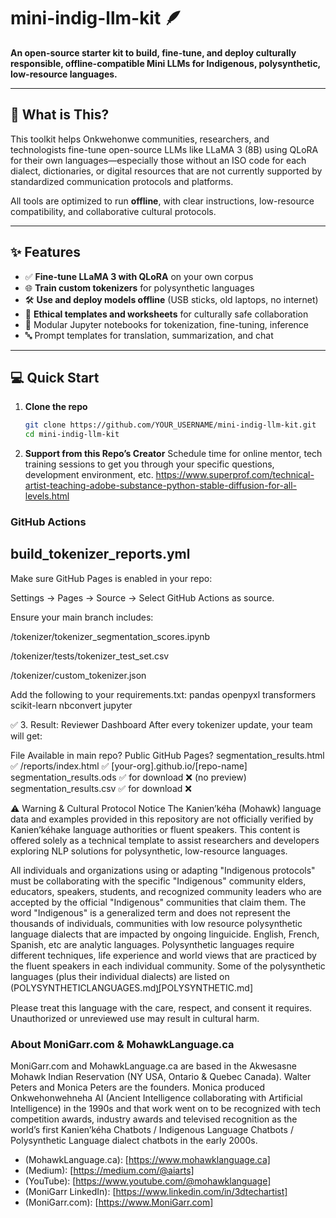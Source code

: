 # mini-indig-llm-kit 🪶

**An open-source starter kit to build, fine-tune, and deploy culturally responsible, offline-compatible Mini LLMs for Indigenous, polysynthetic, low-resource languages.**

---

## 🧠 What is This?

This toolkit helps Onkwehonwe communities, researchers, and technologists fine-tune open-source LLMs like LLaMA 3 (8B) using QLoRA for their own languages—especially those without an ISO code for each dialect, dictionaries, or digital resources that are not currently supported by standardized communication protocols and platforms.

All tools are optimized to run **offline**, with clear instructions, low-resource compatibility, and collaborative cultural protocols.

---

## ✨ Features

- ✅ **Fine-tune LLaMA 3 with QLoRA** on your own corpus
- 🌐 **Train custom tokenizers** for polysynthetic languages
- 🛠️ **Use and deploy models offline** (USB sticks, old laptops, no internet)
- 📄 **Ethical templates and worksheets** for culturally safe collaboration
- 🧩 Modular Jupyter notebooks for tokenization, fine-tuning, inference
- 🔤 Prompt templates for translation, summarization, and chat

---

## 💻 Quick Start

1. **Clone the repo**  
   ```bash
   git clone https://github.com/YOUR_USERNAME/mini-indig-llm-kit.git
   cd mini-indig-llm-kit

2. **Support from this Repo’s Creator**
Schedule time for online mentor, tech training sessions to get you through your specific questions, development environment, etc. https://www.superprof.com/technical-artist-teaching-adobe-substance-python-stable-diffusion-for-all-levels.html

### GitHub Actions

## build_tokenizer_reports.yml
Make sure GitHub Pages is enabled in your repo:

Settings → Pages → Source → Select GitHub Actions as source.

Ensure your main branch includes:

/tokenizer/tokenizer_segmentation_scores.ipynb

/tokenizer/tests/tokenizer_test_set.csv

/tokenizer/custom_tokenizer.json

Add the following to your requirements.txt:
pandas
openpyxl
transformers
scikit-learn
nbconvert
jupyter

✅ 3. Result: Reviewer Dashboard
After every tokenizer update, your team will get:

File	                     Available in main repo?	         Public GitHub Pages?
segmentation_results.html	✅ /reports/index.html	         ✅ [your-org].github.io/[repo-name]
segmentation_results.ods	✅ for download	                  ❌ (no preview)
segmentation_results.csv	✅ for download	                  ❌

⚠️ Warning & Cultural Protocol Notice
The Kanien’kéha (Mohawk) language data and examples provided in this repository are not officially verified by Kanien’kéhake language authorities or fluent speakers. This content is offered solely as a technical template to assist researchers and developers exploring NLP solutions for polysynthetic, low-resource languages.

All individuals and organizations using or adapting "Indigenous protocols" must be collaborating with the specific "Indigenous" community elders, educators, speakers, students, and recognized community leaders who are accepted by the official "Indigenous" communities that claim them. The word "Indigenous" is a generalized term and does not represent the thousands of individuals, communities with low resource polysynthetic language dialects that are impacted by ongoing linguicide.  English, French, Spanish, etc are analytic languages. Polysynthetic languages require different techniques, life experience and world views that are practiced by the fluent speakers in each individual community. Some of the polysynthetic languages (plus their individual dialects) are listed on (POLYSYNTHETICLANGUAGES.md)̱[POLYSYNTHETIC.md]

Please treat this language with the care, respect, and consent it requires. Unauthorized or unreviewed use may result in cultural harm.

### About MoniGarr.com & MohawkLanguage.ca
MoniGarr.com and MohawkLanguage.ca are based in the Akwesasne Mohawk Indian Reservation (NY USA, Ontario & Quebec Canada). Walter Peters and Monica Peters are the founders.  Monica produced Onkwehonwehneha AI (Ancient Intelligence collaborating with Artificial Intelligence) in the 1990s and that work went on to be recognized with tech competition awards, industry awards and televised recognition as the world’s first Kanien’kéha Chatbots / Indigenous Language Chatbots / Polysynthetic Language dialect chatbots in the early 2000s. 

* (MohawkLanguage.ca): [https://www.mohawklanguage.ca]
* (Medium): [https://medium.com/@aiarts]
* (YouTube): [https://www.youtube.com/@mohawklanguage]
* (MoniGarr LinkedIn): [https://www.linkedin.com/in/3dtechartist]
* (MoniGarr.com): [https://www.MoniGarr.com]


